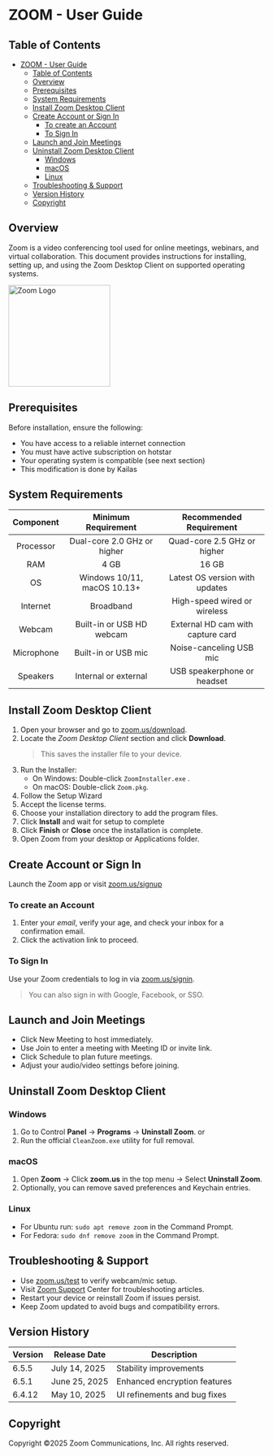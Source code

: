 # ZOOM - User Guide
<div style="page-break-after: always;"></div>

## Table of Contents
- [ZOOM - User Guide](#zoom---user-guide)
  - [Table of Contents](#table-of-contents)
  - [Overview](#overview)
  - [Prerequisites](#prerequisites)
  - [System Requirements](#system-requirements)
  - [Install Zoom Desktop Client](#install-zoom-desktop-client)
  - [Create Account or Sign In](#create-account-or-sign-in)
    - [To create an Account](#to-create-an-account)
    - [To Sign In](#to-sign-in)
  - [Launch and Join Meetings](#launch-and-join-meetings)
  - [Uninstall Zoom Desktop Client](#uninstall-zoom-desktop-client)
    - [Windows](#windows)
    - [macOS](#macos)
    - [Linux](#linux)
  - [Troubleshooting \& Support](#troubleshooting--support)
  - [Version History](#version-history)
  - [Copyright](#copyright)

<div style="page-break-after: always;"></div>


## Overview


Zoom is a video conferencing tool used for online meetings, webinars, and virtual collaboration. This document provides instructions for installing, setting up, and using the Zoom Desktop Client on supported operating systems.

<img src="Zoom-Logo-PNG-Download-Image.png" alt="Zoom Logo" width="200" height="200">

<div style="page-break-after: always;"></div>


## Prerequisites


Before installation, ensure the following:
- You have access to a reliable internet connection
- You must have active subscription on hotstar
- Your operating system is compatible (see next section)
- This modification is done by Kailas
<div style="page-break-after: always;"></div>


## System Requirements


| Component       | Minimum Requirement             | Recommended Requirement         |
|:----------------:|:----------------------------------:|:----------------------------------:|
| Processor       | Dual-core 2.0 GHz or higher      | Quad-core 2.5 GHz or higher      |
| RAM             | 4 GB                            | 16 GB |
| OS              | Windows 10/11, macOS 10.13+     | Latest OS version with updates   |
| Internet        | Broadband                       | High-speed wired or wireless     |
| Webcam          | Built-in or USB HD webcam       | External HD cam with capture card|
| Microphone      | Built-in or USB mic             | Noise-canceling USB mic          |
| Speakers        | Internal or external            | USB speakerphone or headset      |

<div style="page-break-after: always;"></div>


## Install Zoom Desktop Client


1. Open your browser and go to [zoom.us/download](https://zoom.us/download).
2. Locate the _Zoom Desktop Client_ section and click **Download**. 
    > This saves the installer file to your device.
3. Run the Installer:
   - On Windows: Double-click `ZoomInstaller.exe` . 
   - On macOS: Double-click `Zoom.pkg`.
4. Follow the Setup Wizard  
5. Accept the license terms.  
6. Choose your installation directory to add the program files.  
7. Click **Install** and wait for setup to complete
8. Click **Finish** or **Close** once the installation is complete.  
9.  Open Zoom from your desktop or Applications folder.
<div style="page-break-after: always;"></div>


## Create Account or Sign In

 
Launch the Zoom app or visit [zoom.us/signup](https://zoom.us/signup)

### To create an Account 
1. Enter your *email*, verify your age, and check your inbox for a confirmation email.  
2. Click the activation link to proceed.


### To Sign In  


Use your Zoom credentials to log in via [zoom.us/signin](https://zoom.us/signin).

>You can also sign in with Google, Facebook, or SSO.

<div style="page-break-after: always;"></div>


## Launch and Join Meetings


- Click New Meeting to host immediately.
- Use Join to enter a meeting with Meeting ID or invite link.
- Click Schedule to plan future meetings.
- Adjust your audio/video settings before joining.
<div style="page-break-after: always;"></div>

## Uninstall Zoom Desktop Client

### Windows  

1. Go to Control **Panel** → **Programs** → **Uninstall Zoom**. or
2. Run the official `CleanZoom.exe` utility for full removal.

### macOS  

1. Open **Zoom** → Click **zoom.us** in the top menu → Select **Uninstall Zoom**. 
2. Optionally, you can remove saved preferences and Keychain entries.

### Linux  


- For Ubuntu run: `sudo apt remove zoom` in the Command Prompt.
- For Fedora: `sudo dnf remove zoom` in the Command Prompt.
<div style="page-break-after: always;"></div>



## Troubleshooting & Support


- Use [zoom.us/test](zoom.us/test) to verify webcam/mic setup.
- Visit [Zoom Support](https://support.zoom.com/hc/en?optimizely_user_id=0e03fe047b4d4e0e86f13311dad160d0&ampDeviceId=482f7ad3-c6a6-4b15-ac6a-e8b22e4e6324&ampSessionId=1753277838953&_ics=1753277824282&irclickid=~e-bdkmibecjlmjf978Y5WMNKICyzroskgfd-a23ZPOIAyvrjc96X&_gl=1*3r7abk*_ga*Mzk4NDg3NTM2LjE3NTMyNzc1NDI.*_ga_L8TBF28DDX*czE3NTMyNzc1NDIkbzEkZzEkdDE3NTMyNzc4MjQkajYwJGwwJGgw) Center for troubleshooting articles.
- Restart your device or reinstall Zoom if issues persist.
- Keep Zoom updated to avoid bugs and compatibility errors.
<div style="page-break-after: always;"></div>


## Version History


| Version | Release Date | Description                     |
|---------|--------------|--------------------------------|
| 6.5.5   | July 14, 2025 | Stability improvements         |
| 6.5.1   | June 25, 2025 | Enhanced encryption features   |
| 6.4.12  | May 10, 2025  | UI refinements and bug fixes   |

<div style="page-break-after: always;"></div>

## Copyright


Copyright ©2025 Zoom Communications, Inc. All rights reserved.







